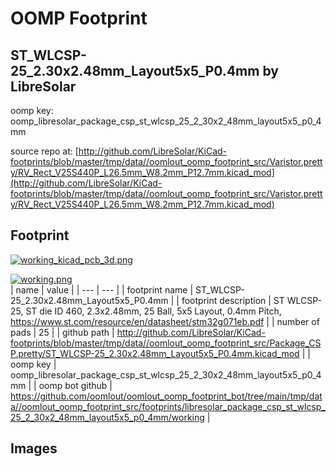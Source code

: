 # OOMP Footprint  
## ST_WLCSP-25_2.30x2.48mm_Layout5x5_P0.4mm  by LibreSolar  
  
oomp key: oomp_libresolar_package_csp_st_wlcsp_25_2_30x2_48mm_layout5x5_p0_4mm  
  
source repo at: [http://github.com/LibreSolar/KiCad-footprints/blob/master/tmp/data//oomlout_oomp_footprint_src/Varistor.pretty/RV_Rect_V25S440P_L26.5mm_W8.2mm_P12.7mm.kicad_mod](http://github.com/LibreSolar/KiCad-footprints/blob/master/tmp/data//oomlout_oomp_footprint_src/Varistor.pretty/RV_Rect_V25S440P_L26.5mm_W8.2mm_P12.7mm.kicad_mod)  
## Footprint  
  
[![working_kicad_pcb_3d.png](working_kicad_pcb_3d_600.png)](working_kicad_pcb_3d.png)  
  
[![working.png](working_600.png)](working.png)  
| name | value | 
| --- | --- | 
| footprint name | ST_WLCSP-25_2.30x2.48mm_Layout5x5_P0.4mm | 
| footprint description | ST WLCSP-25, ST die ID 460, 2.3x2.48mm, 25 Ball, 5x5 Layout, 0.4mm Pitch, https://www.st.com/resource/en/datasheet/stm32g071eb.pdf | 
| number of pads | 25 | 
| github path | http://github.com/LibreSolar/KiCad-footprints/blob/master/tmp/data//oomlout_oomp_footprint_src/Package_CSP.pretty/ST_WLCSP-25_2.30x2.48mm_Layout5x5_P0.4mm.kicad_mod | 
| oomp key | oomp_libresolar_package_csp_st_wlcsp_25_2_30x2_48mm_layout5x5_p0_4mm | 
| oomp bot github | https://github.com/oomlout/oomlout_oomp_footprint_bot/tree/main/tmp/data//oomlout_oomp_footprint_src/footprints/libresolar_package_csp_st_wlcsp_25_2_30x2_48mm_layout5x5_p0_4mm/working | 
## Images  
